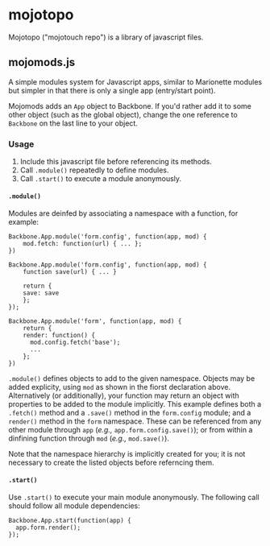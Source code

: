 # mojotopo

Mojotopo ("mojotouch repo") is a library of javascript files.

## mojomods.js
A simple modules system for Javascript apps, similar to Marionette modules but simpler in that there is only a single app (entry/start point).

Mojomods adds an `App` object to Backbone. If you'd rather add it to some other object (such as the global object), change the one reference to `Backbone` on the last line to your object.

### Usage

1. Include this javascript file before referencing its methods.
2. Call `.module()` repeatedly to define modules.
3. Call `.start()` to execute a module anonymously.

#### `.module()`

Modules are deinfed by associating a namespace with a function, for example:

```
Backbone.App.module('form.config', function(app, mod) {
	mod.fetch: function(url) { ... };
})

Backbone.App.module('form.config', function(app, mod) {
	function save(url) { ... }
	
	return {
    save: save
	};
});

Backbone.App.module('form', function(app, mod) {
	return {
    render: function() {
      mod.config.fetch('base');
      ...
	};
})
```

`.module()` defines objects to add to the given namespace. Objects may be added explicity, using `mod` as shown in the fiorst declaration above. Alternatively (or additionally), your function may return an object with properties to be added to the module implicitly. This example defines both a `.fetch()` method and a `.save()` method in the `form.config` module; and a `render()` method in the `form` namespace.  These can be referenced from any other module through `app` (*e.g.,* `app.form.config.save()`); or from within a dinfining function through `mod` (*e.g.,* `mod.save()`).

Note that the namespace hierarchy is implicitly created for you; it is not necessary to create the listed objects before referncing them.

#### `.start()`

Use `.start()` to execute your main module anonymously. The following call should follow all module dependencies:

```
Backbone.App.start(function(app) {
  app.form.render();
});
```
